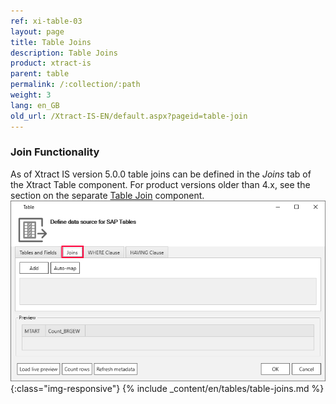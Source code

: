 ```yaml
---
ref: xi-table-03
layout: page
title: Table Joins
description: Table Joins
product: xtract-is
parent: table
permalink: /:collection/:path
weight: 3
lang: en_GB
old_url: /Xtract-IS-EN/default.aspx?pageid=table-join
---
```


### Join Functionality

As of Xtract IS version 5.0.0 table joins can be defined in the *Joins* tab of the Xtract Table component. 
For product versions older than 4.x, see the section on the separate [Table Join](../table-join) component. <br>
![Table join ](/img/content/table-join-tab.png){:class="img-responsive"}
{% include _content/en/tables/table-joins.md  %}